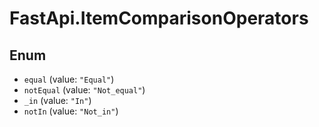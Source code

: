 # FastApi.ItemComparisonOperators

## Enum

* `equal` (value: `"Equal"`)
* `notEqual` (value: `"Not_equal"`)
* `_in` (value: `"In"`)
* `notIn` (value: `"Not_in"`)
